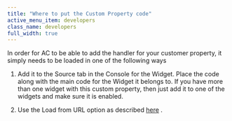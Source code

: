 ```yaml
---
title: "Where to put the Custom Property code"
active_menu_item: developers
class_name: developers
full_width: true
---
```



In order for AC to be able to add the handler for your customer property, it simply needs to be loaded in one of the following ways

  1.   Add it to the Source tab in the Console for the Widget. Place the code along with the main code for the Widget it belongs to. If you have more than one widget with this custom property, then just add it to one of the widgets and make sure it is enabled.

  2.   Use the Load from URL option as described [here](../../overview/phase-i-of-development.htm) .

